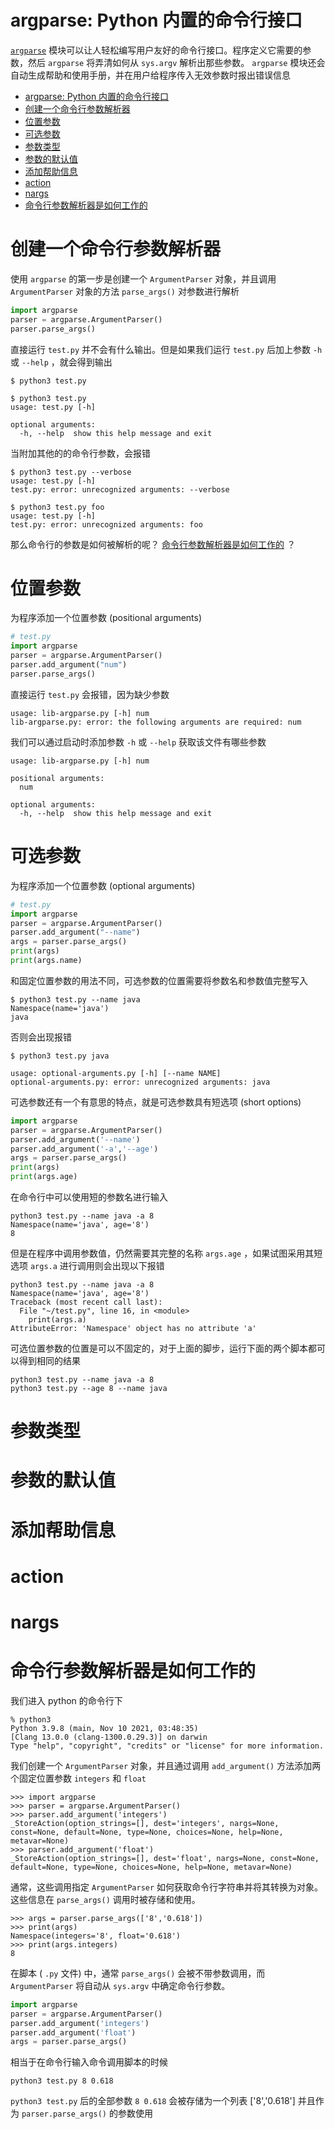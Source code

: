 # argparse: Python 内置的命令行接口

[`argparse`](https://docs.python.org/zh-cn/3/library/argparse.html) 模块可以让人轻松编写用户友好的命令行接口。程序定义它需要的参数，然后 `argparse` 将弄清如何从 `sys.argv` 解析出那些参数。 `argparse` 模块还会自动生成帮助和使用手册，并在用户给程序传入无效参数时报出错误信息

- [argparse: Python 内置的命令行接口](#argparse-python-内置的命令行接口)
- [创建一个命令行参数解析器](#创建一个命令行参数解析器)
- [位置参数](#位置参数)
- [可选参数](#可选参数)
- [参数类型](#参数类型)
- [参数的默认值](#参数的默认值)
- [添加帮助信息](#添加帮助信息)
- [action](#action)
- [nargs](#nargs)
- [命令行参数解析器是如何工作的](#命令行参数解析器是如何工作的)

# 创建一个命令行参数解析器
使用 `argparse` 的第一步是创建一个 `ArgumentParser` 对象，并且调用 `ArgumentParser` 对象的方法 `parse_args()` 对参数进行解析
```python
import argparse
parser = argparse.ArgumentParser()
parser.parse_args()
```

直接运行 `test.py` 并不会有什么输出。但是如果我们运行 `test.py` 后加上参数 `-h` 或 `--help` ，就会得到输出
```shell
$ python3 test.py

$ python3 test.py
usage: test.py [-h]

optional arguments:
  -h, --help  show this help message and exit
```

当附加其他的的命令行参数，会报错
```shell
$ python3 test.py --verbose
usage: test.py [-h]
test.py: error: unrecognized arguments: --verbose

$ python3 test.py foo
usage: test.py [-h]
test.py: error: unrecognized arguments: foo
```

那么命令行的参数是如何被解析的呢？ [命令行参数解析器是如何工作的](#命令行参数解析器是如何工作的) ？


# 位置参数
为程序添加一个位置参数 (positional arguments)
```python
# test.py
import argparse
parser = argparse.ArgumentParser()
parser.add_argument("num")
parser.parse_args()
```

直接运行 `test.py` 会报错，因为缺少参数
```
usage: lib-argparse.py [-h] num
lib-argparse.py: error: the following arguments are required: num
```

我们可以通过启动时添加参数 `-h` 或 `--help` 获取该文件有哪些参数
```shell
usage: lib-argparse.py [-h] num

positional arguments:
  num

optional arguments:
  -h, --help  show this help message and exit
```

# 可选参数
为程序添加一个位置参数 (optional arguments)
```python
# test.py
import argparse
parser = argparse.ArgumentParser()
parser.add_argument("--name")
args = parser.parse_args()
print(args)
print(args.name)
```

和固定位置参数的用法不同，可选参数的位置需要将参数名和参数值完整写入
```shell
$ python3 test.py --name java
Namespace(name='java')
java
```

否则会出现报错
```shell
$ python3 test.py java 

usage: optional-arguments.py [-h] [--name NAME]
optional-arguments.py: error: unrecognized arguments: java
```

可选参数还有一个有意思的特点，就是可选参数具有短选项 (short options)
```python
import argparse
parser = argparse.ArgumentParser()
parser.add_argument('--name')
parser.add_argument('-a','--age')
args = parser.parse_args()
print(args)
print(args.age)
```

在命令行中可以使用短的参数名进行输入
```shell
python3 test.py --name java -a 8
Namespace(name='java', age='8')
8
```

但是在程序中调用参数值，仍然需要其完整的名称 `args.age` ，如果试图采用其短选项 `args.a` 进行调用则会出现以下报错
```shell
python3 test.py --name java -a 8
Namespace(name='java', age='8')
Traceback (most recent call last):
  File "~/test.py", line 16, in <module>
    print(args.a)
AttributeError: 'Namespace' object has no attribute 'a'
```

可选位置参数的位置是可以不固定的，对于上面的脚步，运行下面的两个脚本都可以得到相同的结果
```shell
python3 test.py --name java -a 8
python3 test.py --age 8 --name java
```

# 参数类型

# 参数的默认值

# 添加帮助信息

# action

# nargs




# 命令行参数解析器是如何工作的
我们进入 python 的命令行下
```shell
% python3
Python 3.9.8 (main, Nov 10 2021, 03:48:35) 
[Clang 13.0.0 (clang-1300.0.29.3)] on darwin
Type "help", "copyright", "credits" or "license" for more information.
```

我们创建一个 `ArgumentParser` 对象，并且通过调用 `add_argument()` 方法添加两个固定位置参数 `integers` 和 `float`
```shell
>>> import argparse
>>> parser = argparse.ArgumentParser()
>>> parser.add_argument('integers')
_StoreAction(option_strings=[], dest='integers', nargs=None, const=None, default=None, type=None, choices=None, help=None, metavar=None)
>>> parser.add_argument('float')
_StoreAction(option_strings=[], dest='float', nargs=None, const=None, default=None, type=None, choices=None, help=None, metavar=None)
```

通常，这些调用指定 `ArgumentParser` 如何获取命令行字符串并将其转换为对象。这些信息在 `parse_args()` 调用时被存储和使用。
```shell
>>> args = parser.parse_args(['8','0.618'])
>>> print(args)
Namespace(integers='8', float='0.618')
>>> print(args.integers)
8
```

在脚本 ( `.py` 文件) 中，通常 `parse_args()` 会被不带参数调用，而 `ArgumentParser` 将自动从 `sys.argv` 中确定命令行参数。
```python
import argparse
parser = argparse.ArgumentParser()
parser.add_argument('integers')
parser.add_argument('float')
args = parser.parse_args()
```

相当于在命令行输入命令调用脚本的时候
```shell
python3 test.py 8 0.618
```
`python3 test.py` 后的全部参数 `8 0.618` 会被存储为一个列表 ['8','0.618'] 并且作为 `parser.parse_args()` 的参数使用 